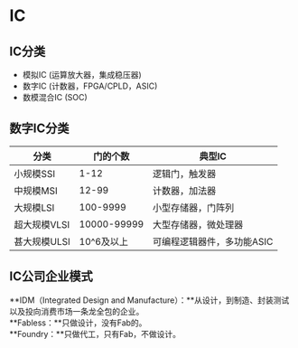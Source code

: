# IC
## IC分类
* 模拟IC (运算放大器，集成稳压器)
* 数字IC (计数器，FPGA/CPLD，ASIC)
* 数模混合IC (SOC)

## 数字IC分类
|分类|门的个数|典型IC|
|---|---|---|
|小规模SSI   |1-12       |逻辑门，触发器|
|中规模MSI   |12-99      |计数器，加法器|
|大规模LSI   |100-9999   |小型存储器，门阵列|
|超大规模VLSI|10000-99999|大型存储器，微处理器|
|甚大规模ULSI|10^6及以上 |可编程逻辑器件，多功能ASIC|

## IC公司企业模式
**IDM（Integrated Design and Manufacture）：**从设计，到制造、封装测试以及投向消费市场一条龙全包的企业。  
**Fabless：**只做设计，没有Fab的。  
**Foundry：**只做代工，只有Fab，不做设计。
